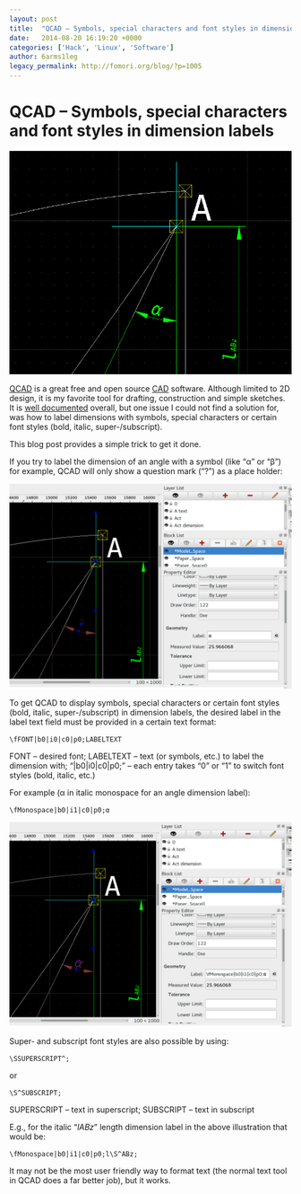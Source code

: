 ```yaml
---
layout: post
title:  "QCAD – Symbols, special characters and font styles in dimension labels"
date:   2014-08-20 16:19:20 +0000
categories: ['Hack', 'Linux', 'Software']
author: 6arms1leg
legacy_permalink: http://fomori.org/blog/?p=1005
---
```



QCAD – Symbols, special characters and font styles in dimension labels
======================================================================

[![Cover - QCAD with Alpha and l_ABz dimensions](/assets/images/Cover-QCAD-with-Alpha-and-l_ABz-dimensions.png)](/assets/images/Cover-QCAD-with-Alpha-and-l_ABz-dimensions.png)

[QCAD](http://www.qcad.org/en/ "qcad.org") is a great free and open source [CAD](https://en.wikipedia.org/wiki/Computer-aided_design "en.wikipedia.org - Computer-aided_design") software. Although limited to 2D design, it is my favorite tool for drafting, construction and simple sketches. It is [well documented](http://www.qcad.org/en/qcad-documentation "qcad.org/en - qcad-documentation") overall, but one issue I could not find a solution for, was how to label dimensions with symbols, special characters or certain font styles (bold, italic, super-/subscript).

This blog post provides a simple trick to get it done.

If you try to label the dimension of an angle with a symbol (like “α” or “β”) for example, QCAD will only show a question mark (“?”) as a place holder:

[![QCAD with ? dimension](/assets/images/QCAD-with-dimension.png)](/assets/images/QCAD-with-dimension.png)

To get QCAD to display symbols, special characters or certain font styles (bold, italic, super-/subscript) in dimension labels, the desired label in the label text field must be provided in a certain text format:

```
\fFONT|b0|i0|c0|p0;LABELTEXT
```

FONT – desired font; LABELTEXT – text (or symbols, etc.) to label the dimension with; “|b0|i0|c0|p0;” – each entry takes “0” or “1” to switch font styles (bold, italic, etc.)

For example (α in italic monospace for an angle dimension label):

```
\fMonospace|b0|i1|c0|p0;α
```

[![QCAD with Alpha dimension](/assets/images/QCAD-with-Alpha-dimension.png)](/assets/images/QCAD-with-Alpha-dimension.png)

Super- and subscript font styles are also possible by using:

```
\SSUPERSCRIPT^;
```

or

```
\S^SUBSCRIPT;
```

SUPERSCRIPT – text in superscript; SUBSCRIPT – text in subscript

E.g., for the italic “*lABz*” length dimension label in the above illustration that would be:

```
\fMonospace|b0|i1|c0|p0;l\S^ABz;
```

It may not be the most user friendly way to format text (the normal text tool in QCAD does a far better job), but it works.

  

	